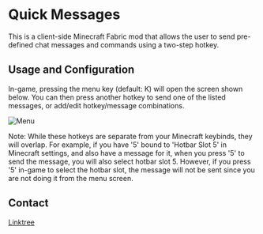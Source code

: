 # Quick Messages

This is a client-side Minecraft Fabric mod that allows the user to send 
pre-defined chat messages and commands using a two-step hotkey.

## Usage and Configuration

In-game, pressing the menu key (default: K) will open the screen shown below.
You can then press another hotkey to send one of the listed messages, or 
add/edit hotkey/message combinations.

![Menu](https://i.postimg.cc/fLrRDsk9/2023-06-12-13-45-39.png)

Note: While these hotkeys are separate from your Minecraft keybinds, they 
will overlap. For example, if you have '5' bound to 'Hotbar Slot 5' in 
Minecraft settings, and also have a message for it, when you press '5' to 
send the message, you will also select hotbar slot 5. However, if you press 
'5' in-game to select the hotbar slot, the message will not be sent since you 
are not doing it from the menu screen.

## Contact

[Linktree](https://linktr.ee/notryken)
